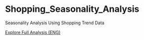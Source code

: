 # Shopping_Seasonality_Analysis
Seasonality Analysis Using Shopping Trend Data

[Explore Full Analysis (ENG)](https://www.notion.so/Seasonality-Analysis-Using-Shopping-Trend-Data-203e239d363a8129856ffe1e369431a7)
